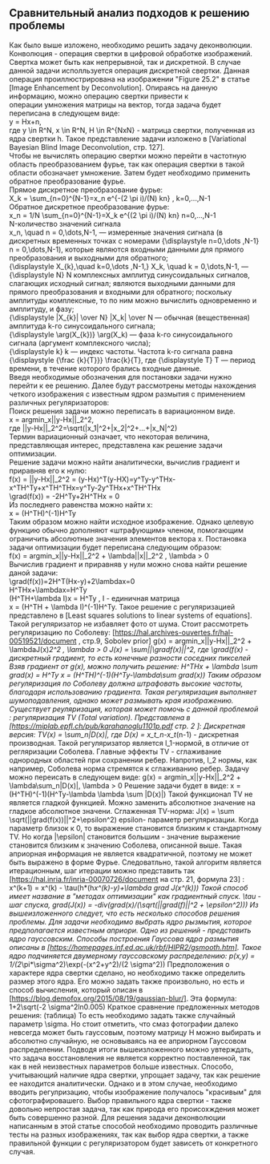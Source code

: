 ## Сравнительный анализ подходов к решению проблемы  
Как было выше изложено, необходимо решить задачу деконволюции. Конволюция - операция свертки в цифровой обработке изображений. Свертка 
может быть как непрерывной, так и дискретной. В случае данной задачи исполльзуется операция дискретной свертки. Данная операция проиллюстрирована на изображении "Figure 25.2" в статье [Image Enhancement by Deconvolution]. Опираясь на данную информацию, можно операцию свертки привести к  
операции умножения матрицы на вектор, тогда задача будет переписана в следующем виде:  
y = Hx+n,  
где y \in R^N, x \in R^N, H \in R^{NxN} - матрица свертки,  полученная из ядра свертки h. Такое представление задачи изложено в [Variational Bayesian Blind Image Deconvolution, стр. 127].  
Чтобы не вычислять операцию свертки можно перейти в частотную область преобразованием фурье, так как операция свертки в такой области 
обозначает умножение. Затем будет необходимо применить обратное преобразование фурье.  
Прямое дискретное преобразование фурье:  
X_k = \sum_{n=0}^{N-1}=x_n e^{-(2 \pi i)/(N) kn} , k=0,...,N-1  
Обратное дискретное преобразование фурье:  
x_n = 1/N \sum_{n=0}^{N-1}=X_k e^{(2 \pi i)/(N) kn} n=0,...,N-1  
N-количество значений сигнала  
x_n, \quad n = 0,\dots,N-1, — измеренные значения сигнала (в дискретных временных точках с номерами {\displaystyle n=0,\dots ,N-1} n = 0,\dots,N-1), которые являются входными данными для прямого преобразования и выходными для обратного;  
{\displaystyle X_{k},\quad k=0,\dots ,N-1,} X_k, \quad k = 0,\dots,N-1, — {\displaystyle N} N комплексных амплитуд синусоидальных сигналов, слагающих исходный сигнал; являются выходными данными для прямого преобразования и входными для обратного; поскольку амплитуды комплексные, то по ним можно вычислить одновременно и амплитуду, и фазу;  
{\displaystyle |X_{k}| \over N} |X_k| \over N — обычная (вещественная) амплитуда k-го синусоидального сигнала;  
{\displaystyle \arg(X_{k})} \arg(X_k) — фаза k-го синусоидального сигнала (аргумент комплексного числа);  
{\displaystyle k} k — индекс частоты. Частота k-го сигнала равна {\displaystyle {\frac {k}{T}}} \frac{k}{T}, где {\displaystyle T} T — период времени, в течение которого брались входные данные.  
Введя необходимые обозначения для постановки задачи нужно перейти к ее решению. Далее будут рассмотрены методы нахождения четкого изображения с известным ядром размытия с применением различных регуляризаторов:  
Поиск решения задачи можно переписать в вариационном виде.  
x = argmin_x||y-Hx||_2^2,  
где ||y-Hx||_2^2=\sqrt(|x_1|^2+|x_2|^2+...+|x_N|^2)  
Термин вариационный означает, что некоторая величина, представляющая интерес, представлена как решение задачи оптимизации.  
Решение задачи можно найти аналитически, вычислив градиент и приравняв его к нулю:  
f(x) = ||y-Hx||_2^2 = (y-Hx)^T(y-HX)=y^Ty-y^THx-x^TH^Ty+x^TH^THx=y^Ty-2y^THx+x^TH^THx  
\grad(f(x)) = -2H^Ty+2H^THx = 0  
Из последнего равенства можно найти x:  
x = (H^TH)^(-1)H^Ty  
Таким образом можно найти исходное изображение. Однако целевую функцию обычно дополняют «штрафующим» членом, помогающим ограничить абсолютные значения элементов вектора x. Постановка задачи оптимизации будет переписана следующим образом:  
f(x) = argmin_x||y-Hx||_2^2 + \lambda||x||_2^2 , \lambda > 0  
Вычислив градиент и приравняв у нули можно снова найти решение даной задачи:  
\grad(f(x))=2H^T(Hx-y)+2\lambdax=0  
H^THx+\lambdax=H^Ty  
(H^TH+\lambda I)x = H^Ty , I - единичная матрица  
x = (H^TH + \lambda I)^(-1)H^Ty. Такое решение с регуляризацией представлено в [Least squares solutions to linear systems of equations].
Такой регуляризатор не избавляет фото от шума. Стоит рассмотреть регуляризацию по Соболеву: 
[https://hal.archives-ouvertes.fr/hal-00519521/document , стр.9, Sobolev prior]
g(x) = argmin_x||y-Hx||_2^2 + \lambdaJ(x)_2^2 , \lambda > 0
J(x) = \sum||\gradf(x)||^2, где \grad(f(x) - дискретный градиент, то есть конечные разности соседних пикселей
Взяв градиент от g(x), можно получить решение:
H^THx + \lambda \sum grad(x) = H^Ty
x = (H^TH)^(-1)(H^Ty-\lambda\sum grad(x))
Таким образом регуляризация по Соболеву должна штрафовать высокие частоты, благодаря использованию градиента.
Такая регуляризация выполняет шумоподавления, однако может размывать края изображению. Существует реуляризация, которая может помочь с 
данной проблемой : регуляризация TV (Total variation). Представлена в [https://miplab.epfl.ch/pub/karahanoglu1101p.pdf стр. 2  ]:
Дискретная версия:
TV(x) = \sum_n|D(x)|, где D(x) = x_t_n-x_t_(n-1) - дискретная производная.
Такой регуляризатор является l_1-нормой, в отличие от регляризации Соболева. Главные эффекты TV - сглаживание однородных областей при сохранении ребер. Напротив, l_2 нормы, как например, Соболева норма стремятся к сглаживанию ребер.
Задачу можно переисать в следующем виде:
g(x) = argmin_x||y-Hx||_2^2 + \lambda\sum_n|D(x)|, \lambda > 0
Решение задачи будет в виде: x = (H^TH)^(-1)(H^Ty-\lambda \\lambda \sum |D(x)|)
Такой функционал TV не является гладкой функцией. Можно заменить абсолютное значение на гладкое абсолютное значени. Сглаженная TV-норма:
J(x) = \sum \sqrt(||grad(f(x))||^2+\epsilon^2)
epsilon- параметр регуляризации. Когда параметр близок к 0, то выражение становится близким к стандартному TV. Но когда |\epsilon| становится большим - значение выражение становится близким к значению Соболева, описанной выше.
Такая априорная информация не является квадратичной, поэтому не может быть выражено в форме Фурье. Следоватльно, такой алгоритм является итерационным, шаг итерации можно представить так [https://hal.inria.fr/inria-00070726/document на стр. 21, формула 23] :
x^(k+1) = x^(k) - \tau(h*(h*x^(k)-y)+\lambda grad J(x^(k)))
Такой способ имеет название в "методах оптимизации" как градиентный спуск. \tau - шаг спуска,
grad(J(x)) = -div(grad(x)/(\sqrt(||grad(f)||^2 + \epsilon^2)))
Из вышеизложенного следует, что есть несколько способов решения проблемы. Для задачи необходимо выбрать ядро рызмытия, которое предполагается известным априори. Одно из решений - представить ядро гауссовским. Способы построения Гауссова ядра размытия описаны в [https://homepages.inf.ed.ac.uk/rbf/HIPR2/gsmooth.htm]. Такое ядро подчиняется двумерному гауссовскому распределению:
p(x,y) = 1/(2*\pi*\sigma^2)\exp(-(x^2+y^2)/(2 \sigma^2))
Предположения о характере ядра свертки сделано, но необходимо также определить размер этого ядра. Его можно задать также произвольно,  но есть и способ вычисления, который описан в [https://blog.demofox.org/2015/08/19/gaussian-blur/]. Эта формула:
1+2\sqrt(-2 \sigma^2ln0.005)
Краткое сравнение предложенных методов решения:
(таблица)
То есть необходимо задать также случайный параметр \sigma. Но стоит отметить, что смаз фотографии далеко невсегда может быть гауссовым, поэтому матрицу H можно выбирать и абсолютно случайную, не основываясь на ее априорном Гауссовом распределении.
Подводя итоги вышеизложенного можно увтерждать, что задача восстановления не является корректно поставленной,  так как в ней неизвестных параметров больше известных. Способо,  учитывающий наличие ядра свертки, упрощает задачу, так как решение ее находится аналитически. Однако и в этом случае, необходимо вводить регулризацию, чтобы изображение получалось "красивым" для сфотографировашего. Выбор правильного ядра свертки - также довольно непростая задача, так как природа его происохждения может быть совершенно разной. Для решения задачи деконволюции написанным в этой статье способой необходимо проводить различные тесты на разных изображениях, так как выбор ядра свертки, а также правильной функции с регуляризатором будет зависеть от конкретного случая. 
